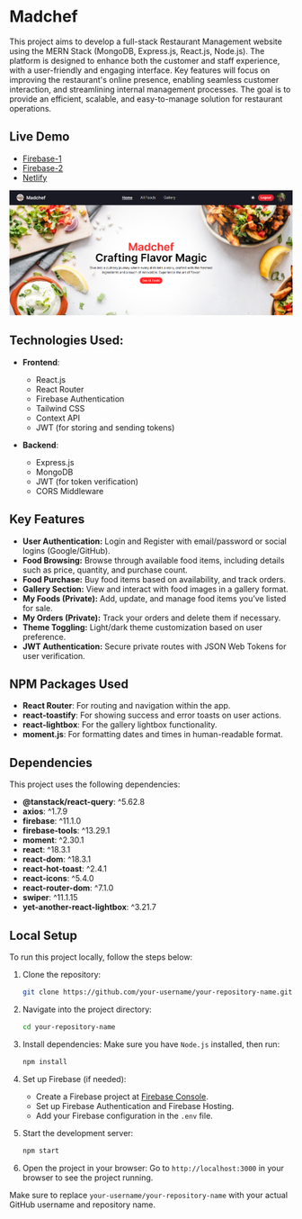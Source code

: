 # Madchef

This project aims to develop a full-stack Restaurant Management website using the MERN Stack (MongoDB, Express.js, React.js, Node.js). The platform is designed to enhance both the customer and staff experience, with a user-friendly and engaging interface. Key features will focus on improving the restaurant's online presence, enabling seamless customer interaction, and streamlining internal management processes. The goal is to provide an efficient, scalable, and easy-to-manage solution for restaurant operations.

## Live Demo

- [Firebase-1](https://madchef-1487d.web.app/)
- [Firebase-2](https://madchef-1487d.firebaseapp.com/)
- [Netlify](https://storied-halva-b354f3.netlify.app/)

![Screenshot](madchef.png)

## Technologies Used:

- **Frontend**:
  - React.js
  - React Router
  - Firebase Authentication
  - Tailwind CSS
  - Context API
  - JWT (for storing and sending tokens)

- **Backend**:
  - Express.js
  - MongoDB
  - JWT (for token verification)
  - CORS Middleware


## Key Features

- **User Authentication:** Login and Register with email/password or social logins (Google/GitHub).
- **Food Browsing:** Browse through available food items, including details such as price, quantity, and purchase count.
- **Food Purchase:** Buy food items based on availability, and track orders.
- **Gallery Section:** View and interact with food images in a gallery format.
- **My Foods (Private):** Add, update, and manage food items you’ve listed for sale.
- **My Orders (Private):** Track your orders and delete them if necessary.
- **Theme Toggling:** Light/dark theme customization based on user preference.
- **JWT Authentication:** Secure private routes with JSON Web Tokens for user verification.

## NPM Packages Used

- **React Router**: For routing and navigation within the app.
- **react-toastify**: For showing success and error toasts on user actions.
- **react-lightbox**: For the gallery lightbox functionality.
- **moment.js**: For formatting dates and times in human-readable format.

## Dependencies

This project uses the following dependencies:

- **@tanstack/react-query**: ^5.62.8
- **axios**: ^1.7.9
- **firebase**: ^11.1.0
- **firebase-tools**: ^13.29.1
- **moment**: ^2.30.1
- **react**: ^18.3.1
- **react-dom**: ^18.3.1
- **react-hot-toast**: ^2.4.1
- **react-icons**: ^5.4.0
- **react-router-dom**: ^7.1.0
- **swiper**: ^11.1.15
- **yet-another-react-lightbox**: ^3.21.7

## Local Setup

To run this project locally, follow the steps below:

1. Clone the repository:
    ```bash
    git clone https://github.com/your-username/your-repository-name.git
    ```

2. Navigate into the project directory:
    ```bash
    cd your-repository-name
    ```

3. Install dependencies:
   Make sure you have `Node.js` installed, then run:
    ```bash
    npm install
    ```

4. Set up Firebase (if needed):
   - Create a Firebase project at [Firebase Console](https://console.firebase.google.com/).
   - Set up Firebase Authentication and Firebase Hosting.
   - Add your Firebase configuration in the `.env` file.

5. Start the development server:
    ```bash
    npm start
    ```

6. Open the project in your browser:
   Go to `http://localhost:3000` in your browser to see the project running.

Make sure to replace `your-username/your-repository-name` with your actual GitHub username and repository name.

